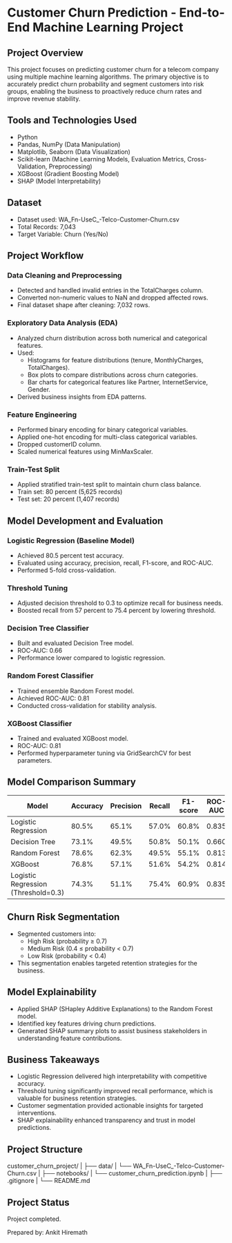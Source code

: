# Customer Churn Prediction - End-to-End Machine Learning Project

## Project Overview

This project focuses on predicting customer churn for a telecom company using multiple machine learning algorithms. The primary objective is to accurately predict churn probability and segment customers into risk groups, enabling the business to proactively reduce churn rates and improve revenue stability.

## Tools and Technologies Used

- Python
- Pandas, NumPy (Data Manipulation)
- Matplotlib, Seaborn (Data Visualization)
- Scikit-learn (Machine Learning Models, Evaluation Metrics, Cross-Validation, Preprocessing)
- XGBoost (Gradient Boosting Model)
- SHAP (Model Interpretability)

## Dataset

- Dataset used: WA_Fn-UseC_-Telco-Customer-Churn.csv
- Total Records: 7,043
- Target Variable: Churn (Yes/No)

## Project Workflow

### Data Cleaning and Preprocessing

- Detected and handled invalid entries in the TotalCharges column.
- Converted non-numeric values to NaN and dropped affected rows.
- Final dataset shape after cleaning: 7,032 rows.

### Exploratory Data Analysis (EDA)

- Analyzed churn distribution across both numerical and categorical features.
- Used:
  - Histograms for feature distributions (tenure, MonthlyCharges, TotalCharges).
  - Box plots to compare distributions across churn categories.
  - Bar charts for categorical features like Partner, InternetService, Gender.
- Derived business insights from EDA patterns.

### Feature Engineering

- Performed binary encoding for binary categorical variables.
- Applied one-hot encoding for multi-class categorical variables.
- Dropped customerID column.
- Scaled numerical features using MinMaxScaler.

### Train-Test Split

- Applied stratified train-test split to maintain churn class balance.
- Train set: 80 percent (5,625 records)
- Test set: 20 percent (1,407 records)

## Model Development and Evaluation

### Logistic Regression (Baseline Model)

- Achieved 80.5 percent test accuracy.
- Evaluated using accuracy, precision, recall, F1-score, and ROC-AUC.
- Performed 5-fold cross-validation.

### Threshold Tuning

- Adjusted decision threshold to 0.3 to optimize recall for business needs.
- Boosted recall from 57 percent to 75.4 percent by lowering threshold.

### Decision Tree Classifier

- Built and evaluated Decision Tree model.
- ROC-AUC: 0.66
- Performance lower compared to logistic regression.

### Random Forest Classifier

- Trained ensemble Random Forest model.
- Achieved ROC-AUC: 0.81
- Conducted cross-validation for stability analysis.

### XGBoost Classifier

- Trained and evaluated XGBoost model.
- ROC-AUC: 0.81
- Performed hyperparameter tuning via GridSearchCV for best parameters.

## Model Comparison Summary

| Model                          | Accuracy | Precision | Recall | F1-score | ROC-AUC |
|----------------------------------|----------|-----------|--------|----------|---------|
| Logistic Regression             | 80.5%    | 65.1%     | 57.0%  | 60.8%    | 0.835   |
| Decision Tree                   | 73.1%    | 49.5%     | 50.8%  | 50.1%    | 0.660   |
| Random Forest                   | 78.6%    | 62.3%     | 49.5%  | 55.1%    | 0.813   |
| XGBoost                          | 76.8%    | 57.1%     | 51.6%  | 54.2%    | 0.814   |
| Logistic Regression (Threshold=0.3) | 74.3% | 51.1% | 75.4% | 60.9% | 0.835 |

## Churn Risk Segmentation

- Segmented customers into:
  - High Risk (probability ≥ 0.7)
  - Medium Risk (0.4 ≤ probability < 0.7)
  - Low Risk (probability < 0.4)
- This segmentation enables targeted retention strategies for the business.

## Model Explainability

- Applied SHAP (SHapley Additive Explanations) to the Random Forest model.
- Identified key features driving churn predictions.
- Generated SHAP summary plots to assist business stakeholders in understanding feature contributions.

## Business Takeaways

- Logistic Regression delivered high interpretability with competitive accuracy.
- Threshold tuning significantly improved recall performance, which is valuable for business retention strategies.
- Customer segmentation provided actionable insights for targeted interventions.
- SHAP explainability enhanced transparency and trust in model predictions.

## Project Structure

customer_churn_project/
|
├── data/
|   └── WA_Fn-UseC_-Telco-Customer-Churn.csv
|
├── notebooks/
|   └── customer_churn_prediction.ipynb
|
├── .gitignore
|
└── README.md

## Project Status

Project completed.

Prepared by: Ankit Hiremath
